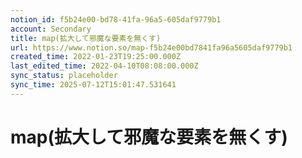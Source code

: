 ```yaml
---
notion_id: f5b24e00-bd78-41fa-96a5-605daf9779b1
account: Secondary
title: map(拡大して邪魔な要素を無くす)
url: https://www.notion.so/map-f5b24e00bd7841fa96a5605daf9779b1
created_time: 2022-01-23T19:25:00.000Z
last_edited_time: 2022-04-10T08:08:00.000Z
sync_status: placeholder
sync_time: 2025-07-12T15:01:47.531641
---
```

# map(拡大して邪魔な要素を無くす)
